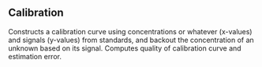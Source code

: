 Calibration 
-----------

Constructs a calibration curve using concentrations or whatever (x-values)
and signals (y-values) from standards, and backout the concentration of an
unknown based on its signal. Computes quality of calibration curve and
estimation error.

